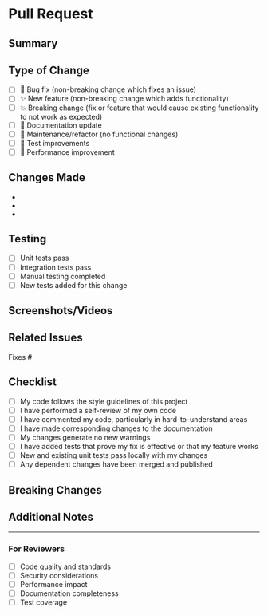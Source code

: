 # Pull Request

## Summary
<!-- Provide a brief description of the changes in this PR -->

## Type of Change
- [ ] 🐛 Bug fix (non-breaking change which fixes an issue)
- [ ] ✨ New feature (non-breaking change which adds functionality)
- [ ] 💥 Breaking change (fix or feature that would cause existing functionality to not work as expected)
- [ ] 📝 Documentation update
- [ ] 🔧 Maintenance/refactor (no functional changes)
- [ ] 🧪 Test improvements
- [ ] 🚀 Performance improvement

## Changes Made
<!-- List the specific changes made in this PR -->
- 
- 
- 

## Testing
<!-- Describe the tests you ran to verify your changes -->
- [ ] Unit tests pass
- [ ] Integration tests pass
- [ ] Manual testing completed
- [ ] New tests added for this change

## Screenshots/Videos
<!-- If applicable, add screenshots or videos to help explain your changes -->

## Related Issues
<!-- Link any related issues using keywords like "Fixes #123" or "Closes #456" -->
Fixes #

## Checklist
- [ ] My code follows the style guidelines of this project
- [ ] I have performed a self-review of my own code
- [ ] I have commented my code, particularly in hard-to-understand areas
- [ ] I have made corresponding changes to the documentation
- [ ] My changes generate no new warnings
- [ ] I have added tests that prove my fix is effective or that my feature works
- [ ] New and existing unit tests pass locally with my changes
- [ ] Any dependent changes have been merged and published

## Breaking Changes
<!-- If this is a breaking change, describe what breaks and how to migrate -->

## Additional Notes
<!-- Any additional information that reviewers should know -->

---

### For Reviewers
- [ ] Code quality and standards
- [ ] Security considerations
- [ ] Performance impact
- [ ] Documentation completeness
- [ ] Test coverage